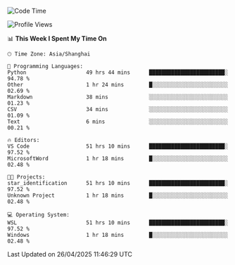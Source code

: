 <!--START_SECTION:waka-->
![Code Time](http://img.shields.io/badge/Code%20Time-2%2C715%20hrs%2022%20mins-blue)

![Profile Views](http://img.shields.io/badge/Profile%20Views-0-blue)

📊 **This Week I Spent My Time On** 

```text
🕑︎ Time Zone: Asia/Shanghai

💬 Programming Languages: 
Python                   49 hrs 44 mins      ████████████████████████░   94.78 % 
Other                    1 hr 24 mins        █░░░░░░░░░░░░░░░░░░░░░░░░   02.69 % 
Markdown                 38 mins             ░░░░░░░░░░░░░░░░░░░░░░░░░   01.23 % 
CSV                      34 mins             ░░░░░░░░░░░░░░░░░░░░░░░░░   01.09 % 
Text                     6 mins              ░░░░░░░░░░░░░░░░░░░░░░░░░   00.21 % 

🔥 Editors: 
VS Code                  51 hrs 10 mins      ████████████████████████░   97.52 % 
MicrosoftWord            1 hr 18 mins        █░░░░░░░░░░░░░░░░░░░░░░░░   02.48 % 

🐱‍💻 Projects: 
star_identification      51 hrs 10 mins      ████████████████████████░   97.52 % 
Unknown Project          1 hr 18 mins        █░░░░░░░░░░░░░░░░░░░░░░░░   02.48 % 

💻 Operating System: 
WSL                      51 hrs 10 mins      ████████████████████████░   97.52 % 
Windows                  1 hr 18 mins        █░░░░░░░░░░░░░░░░░░░░░░░░   02.48 % 
```


 Last Updated on 26/04/2025 11:46:29 UTC
<!--END_SECTION:waka-->